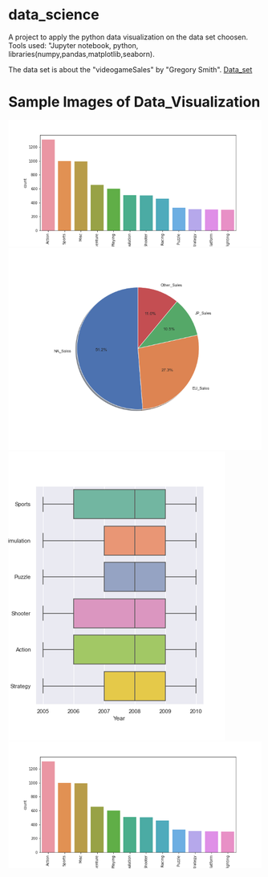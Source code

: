 # data_science
A project to apply the python data visualization on the data set choosen.
Tools used:
"Jupyter notebook, python, libraries(numpy,pandas,matplotlib,seaborn).

The data set is about the "videogameSales" by "Gregory Smith".
[Data_set](https://www.kaggle.com/gregorut/videogamesales)
# Sample Images of Data_Visualization
![](https://github.com/Navachethan-Murugeppa/data_science/blob/master/images/1.png)
![](https://github.com/Navachethan-Murugeppa/data_science/blob/master/images/3.png)
![](https://github.com/Navachethan-Murugeppa/data_science/blob/master/images/5.png)
![](https://github.com/Navachethan-Murugeppa/data_science/blob/master/images/1.png)




